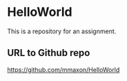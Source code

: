 # HelloWorld
This is a repository for an assignment.

## URL to Github repo
https://github.com/mmaxon/HelloWorld
